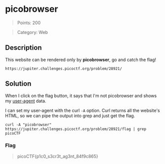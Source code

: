 # picobrowser

> Points: 200

> Category: Web

## Description

This website can be rendered only by **picobrowser**, go and catch the flag!

``https://jupiter.challenges.picoctf.org/problem/28921/``

## Solution

When I click on the flag button, it says that I'm not picobrowser and shows my [user-agent](https://developer.mozilla.org/en-US/docs/Web/HTTP/Headers/User-Agent) data.

I can set my user-agent with the curl ``-A`` option. Curl returns all the website's HTML, so we can pipe the output into grep and just get the flag.

```
curl -A "picobrowser" https://jupiter.challenges.picoctf.org/problem/28921/flag | grep picoCTF
```

### Flag
> picoCTF{p1c0_s3cr3t_ag3nt_84f9c865} 
